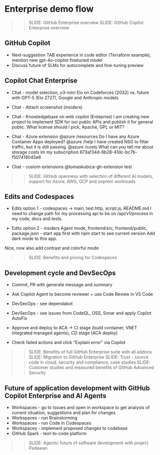 # Enterprise demo flow
>> SLIDE: GitHub Enterprise overview
>> SLIDE: GitHub Copilot Enterprise overview

## GitHub Copilot
- Next-suggestion TAB experience in code editor (Terraform example), mention new gpt-4o-copilot finetuned model
- Discuss future of SLMs for autocomplete and fine-tuning preview

## Copilot Chat Enterprise
- Chat - model selection, o3-mini Elo on Codeforces (2032) vs. future with GPT-5 (Elo 2727), Google and Anthropic models
- Chat - Attach screenshot (insiders)
- Chat - Knowledgebase on web copilot (Enteprise)
I am creating new project to implement SDK for our public APIs and publish it for general public. What license should I pick, Apache, GPL or MIT?

- Chat - Azure extension
@azure /resources Do I have any Azure Container Apps deployed?
@azure /help I have created NSG to filter traffic, but it is still passing.
@azure /costs What can you tell me about storage costs im my subscription 673af34d-6b28-41dc-bc7b-f507418045e6

- Chat - custom extensions
@tomaskubica-gh-extension test

>> SLIDE: GitHub openness with selection of different AI models, support for Azure, AWS, GCP and onprem workloads

## Edits and Codespaces
- Edits option 1 - codespaces -> main, test.http, script.js, README.md
I need to change path for my processing api to be on /api/v1/process in my code, docs and tests.

- Edits option 2 - insiders Agent mode, frontend/src, frontend/public, package.json - start app first with npm start to see current version
Add dark mode to this app.

Nice, now also add contrast and colorful mode

>> SLIDE: Benefits and pricing for Codespaces

## Development cycle and DevSecOps
- Commit, PR with generate message and summary
- Ask Copilot Agent to become reviewer + use Code Review in VS Code

- DevSecOps - see dependabot
- DevSecOps - see issues from CodeQL, OSS, Sonar and apply Copilot AutoFix
- Approve and deploy to ACA -> CI stage (build container, VNET integrated managed agents), CD stage (ACA deploy)
- Check failed actions and click "Explain error" via Copilot

>> SLIDE: Benefits of full GitHub Enterprise suite with all addons
>> SLIDE: Migration to GitHub Enterprise
>> SLIDE: Trust - source code in cloud, security and compliance, case studies
>> SLIDE: Customer studies and measured benefits of GitHub Advanced Security

## Future of application development with GitHub Copilot Enterprise and AI Agents
- Workspaces - go to Issues and open in workspace to get analysis of current situation, suggestions and plan for changes
- Workspaces - run Brainstorming
- Workspaces - run Code in Codespaces
- Workspaces - implement proposed changes to codebase
- GitHub Spark - text-to-code platform

>> SLIDE: Agentic future of software development with project Padawan